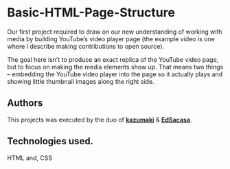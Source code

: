 # Basic-HTML-Page-Structure
Our first project required to draw on our new understanding of working with media by building YouTube’s video player page (the example video is one where I describe making contributions to open source).

The goal here isn’t to produce an exact replica of the YouTube video page, but to focus on making the media elements show up. That means two things – embedding the YouTube video player into the page so it actually plays and showing little thumbnail images along the right side.

## Authors
This projects was executed by the duo of [**kazumaki**](https://github.com/kazumaki) & [**EdSacasa**](https://github.com/EdSacasa). 

## Technologies used.
HTML and, CSS
